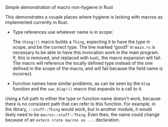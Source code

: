 Simple demonstration of macro non-hygiene in Rust

This demonstrates a couple places where hygiene is lacking with macros
as implemented currently in Rust.

*   Type references use whatever name is in scope:

    The `thing!()` macro builds a `Thing`, expecting it to have the
    type in scope, and be the correct type.  The line marked 'good1'
    in `main.rs` is necessary to be able to have this invocation work
    in the main program.  If, this is removed, and replaced with
    `bad1`, the macro expansion will fail.  The macro will reference
    the locally defined type instead of the one defined in the scope
    of the macro, and will fail because the field name is incorrect.

*   Function names have similar problems, as can be seen by the `blop`
    function and the `see_blop!()` macro that expands to a call to it.

Using a full path to either the type or function name doesn't work,
because there is no consistent path that can refer to this function.
For example, in the library, `::stuff::Thing` would work, but in
another module, it would likely need to be `macros::stuff::Thing`.
Even then, the name could change because of an `extern crate macros as
...` declaration.
